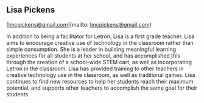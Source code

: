 ## Lisa Pickens

[lmcpickens@gmail.com](mailto: lmcpickens@gmail.com)

In addition to being a facilitator for Letron, Lisa is a first grade teacher. Lisa aims to encourage creative use of technology in the classroom rather than simple consumption. She is a leader in building meaningful learning experiences for all students at her school, and has accomplished this through the creation of a school-wide STEM cart, as well as incorporating Letron in the classroom. Lisa has provided training to other teachers in creative technology use in the classroom, as well as traditional games. Lisa continues to find new resources to help her students reach their maximum potential, and supports other teachers to accomplish the same goal for their students.
